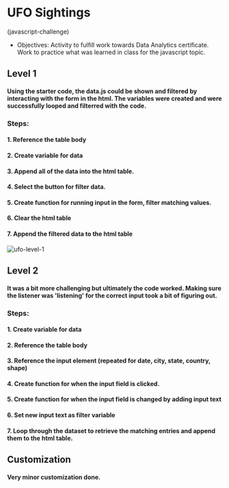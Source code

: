 
# UFO Sightings
(javascript-challenge)

* Objectives: Activity to fulfill work towards Data Analytics certificate. Work to practice what was learned in class for the javascript topic.

## Level 1

#### Using the starter code, the data.js could be shown and filtered by interacting with the form in the html. The variables were created and were successfully looped and filterred with the code.
### Steps:
#### 1. Reference the table body
#### 2. Create variable for data
#### 3. Append all of the data into the html table.
#### 4. Select the button for filter data.
#### 5. Create function for running input in the form, filter matching values.
#### 6. Clear the html table
#### 7. Append the filtered data to the html table

![ufo-level-1](https://user-images.githubusercontent.com/80008461/131025598-8c7af1f0-50b5-4892-ab1d-2c3cec0c7c49.gif)

## Level 2

#### It was a bit more challenging but ultimately the code worked. Making sure the listener was 'listening' for the correct input took a bit of figuring out.
### Steps:
#### 1. Create variable for data
#### 2. Reference the table body
#### 3. Reference the input element (repeated for date, city, state, country, shape)
#### 4. Create function for when the input field is clicked.
#### 5. Create function for when the input field is changed by adding input text
#### 6. Set new input text as filter variable
#### 7. Loop through the dataset to retrieve the matching entries and append them to the html table.


## Customization
#### Very minor customization done.






 
